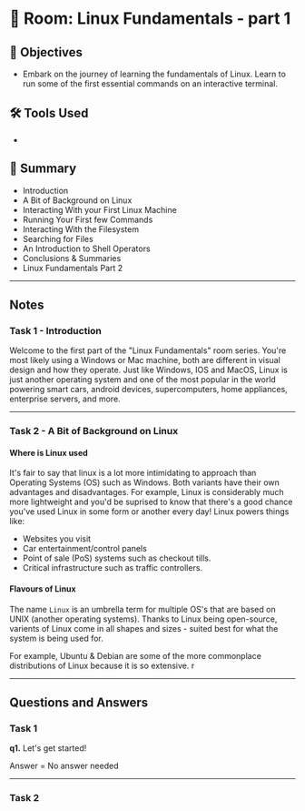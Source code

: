 # 🚪 Room: Linux Fundamentals - part 1

## 🎯 Objectives
- Embark on the journey of learning the fundamentals of Linux. Learn to run some of the first essential commands on an interactive terminal.

## 🛠️ Tools Used
-

## 💬 Summary
- Introduction
- A Bit of Background on Linux
- Interacting With your First Linux Machine
- Running Your First few Commands
- Interacting With the Filesystem
- Searching for Files
- An Introduction to Shell Operators
- Conclusions & Summaries
- Linux Fundamentals Part 2

-----

## Notes

### Task 1 - Introduction

Welcome to the first part of the "Linux Fundamentals" room series. You're most likely using a Windows or Mac machine, both are different in visual design and how they operate. Just like Windows, IOS and MacOS, Linux is just another operating system and one of the most popular in the world powering smart cars, android devices, supercomputers, home appliances, enterprise servers, and more.

-----

### Task 2 - A Bit of Background on Linux

#### Where is Linux used

It's fair to say that linux is a lot more intimidating to approach than Operating Systems (OS) such as Windows. Both variants have their own advantages and disadvantages. For example, Linux is considerably much more lightweight and you'd be suprised to know that there's a good chance you've used Linux in some form or another every day! Linux powers things like:
- Websites you visit
- Car entertainment/control panels
- Point of sale (PoS) systems such as checkout tills.
- Critical infrastructure such as traffic controllers.

#### Flavours of Linux

The name `Linux` is an umbrella term for multiple OS's that are based on UNIX (another operating systems). Thanks to Linux being open-source, varients of Linux come in all shapes and sizes - suited best for what the system is being used for.

For example, Ubuntu & Debian are some of the more commonplace distributions of Linux because it is so extensive. r




-----

## Questions and Answers

### Task 1 

**q1.** Let's get started!

Answer = No answer needed

-----

### Task 2







